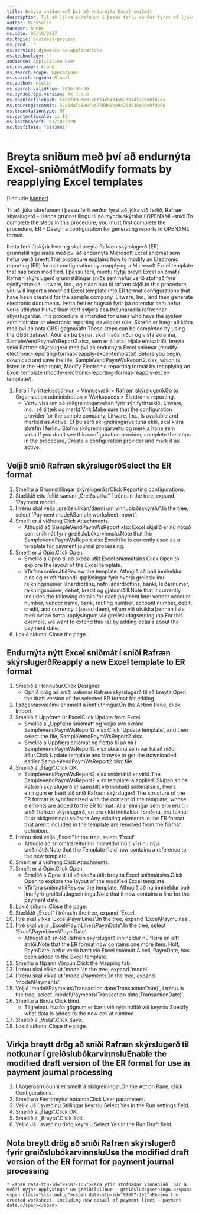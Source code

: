 ```yaml
---
title: Breyta sniðum með því að endurnýta Excel-sniðmát
description: Til að ljúka skrefunum í þessu ferli verður fyrst að ljúka við ferlið, Rafræn skýrslugerð - Hanna grunnstillingu til að mynda skýrslur í OPENXML-sniði.
author: NickSelin
manager: AnnBe
ms.date: 06/19/2017
ms.topic: business-process
ms.prod: ''
ms.service: dynamics-ax-applications
ms.technology: ''
audience: Application User
ms.reviewer: kfend
ms.search.scope: Operations
ms.search.region: Global
ms.author: nselin
ms.search.validFrom: 2016-06-30
ms.dyn365.ops.version: AX 7.0.0
ms.openlocfilehash: 5408fd883e91bbff465434ab23974f22bb0f07da
ms.sourcegitcommit: 57e1dafa186fec77ddd8ba9425d238e36e0f0998
ms.translationtype: HT
ms.contentlocale: is-IS
ms.lasthandoff: 03/18/2020
ms.locfileid: "3143001"
---
```

# <a name="modify-formats-by-reapplying-excel-templates"></a><span data-ttu-id="97687-103">Breyta sniðum með því að endurnýta Excel-sniðmát</span><span class="sxs-lookup"><span data-stu-id="97687-103">Modify formats by reapplying Excel templates</span></span>

[!include [banner](../../includes/banner.md)]

<span data-ttu-id="97687-104">Til að ljúka skrefunum í þessu ferli verður fyrst að ljúka við ferlið, Rafræn skýrslugerð - Hanna grunnstillingu til að mynda skýrslur í OPENXML-sniði.</span><span class="sxs-lookup"><span data-stu-id="97687-104">To complete the steps in this procedure, you must first complete the procedure, ER - Design a configuration for generating reports in OPENXML format.</span></span>

<span data-ttu-id="97687-105">Þetta ferli útskýrir hvernig skal breyta Rafræn skýrslugerð (ER) grunnstillingu sniðs með því að endurnýta Microsoft Excel sniðmát sem hefur verið breytt.</span><span class="sxs-lookup"><span data-stu-id="97687-105">This procedure explains how to modify an Electronic reporting (ER) format configuration by reapplying a Microsoft Excel template that has been modified.</span></span> <span data-ttu-id="97687-106">Í þessu ferli, muntu flytja breytt Excel sniðmát í Rafræn skýrslugerð grunnstillingar sniðs sem hefur verið stofnað fyrir sýnifyrirtækið, Litware, Inc., og síðan búa til rafræn skjöl.</span><span class="sxs-lookup"><span data-stu-id="97687-106">In this procedure, you will import a modified Excel template into ER format configurations that have been created for the sample company, Litware, Inc., and then generate electronic documents.</span></span> <span data-ttu-id="97687-107">Þetta ferli er hugsað fyrir þá notendur sem hefur verið úthlutað hlutverkum Kerfisstjóra eða Þróunaraðila rafrænnar skýrslugerðar.</span><span class="sxs-lookup"><span data-stu-id="97687-107">This procedure is intended for users who have the system administrator or electronic reporting developer role.</span></span> <span data-ttu-id="97687-108">Skrefin er hægt að klára með því að nota GBSI gagnasafn.</span><span class="sxs-lookup"><span data-stu-id="97687-108">These steps can be completed by using the GBSI dataset.</span></span> <span data-ttu-id="97687-109">Áður en þú byrjar, skal hlaða niður og vista skránna, SampleVendPaymWsReport2.xlsx, sem er á lista í Hjálp efnisatriði, breyta sniði Rafræn skýrslugerð með því að endurnýta Excel sniðmát (modify-electronic-reporting-format-reapply-excel-template/).</span><span class="sxs-lookup"><span data-stu-id="97687-109">Before you begin, download and save the file, SampleVendPaymWsReport2.xlsx, which is listed in the Help topic, Modify Electronic reporting format by reapplying an Excel template (modify-electronic-reporting-format-reapply-excel-template/).</span></span>

1. <span data-ttu-id="97687-110">Fara í Fyrirtækisstjórnun > Vinnusvæði > Rafræn skýrslugerð.</span><span class="sxs-lookup"><span data-stu-id="97687-110">Go to Organization administration > Workspaces > Electronic reporting.</span></span>
    * <span data-ttu-id="97687-111">Vertu viss um að skilgreiningarveitan fyrir sýnifyrirtækið, Litware, Inc., sé tiltæk og merkt Virk.</span><span class="sxs-lookup"><span data-stu-id="97687-111">Make sure that the configuration provider for the sample company, Litware, Inc., is available and marked as Active.</span></span> <span data-ttu-id="97687-112">Ef þú sérð skilgreiningarveituna ekki, skal klára skrefin í ferlinu Stofna skilgreiningarveitu og merkja hana sem virka.</span><span class="sxs-lookup"><span data-stu-id="97687-112">If you don't see this configuration provider, complete the steps in the procedure, Create a configuration provider and mark it as active.</span></span>  

## <a name="select-the-er-format"></a><span data-ttu-id="97687-113">Veljið snið Rafræn skýrslugerð</span><span class="sxs-lookup"><span data-stu-id="97687-113">Select the ER format</span></span>
1. <span data-ttu-id="97687-114">Smelltu á Grunnstillingar skýrslugerðar</span><span class="sxs-lookup"><span data-stu-id="97687-114">Click Reporting configurations.</span></span>
2. <span data-ttu-id="97687-115">Stækkið eða fellið saman „Greiðslulíka“ í trénu.</span><span class="sxs-lookup"><span data-stu-id="97687-115">In the tree, expand 'Payment model'.</span></span>
3. <span data-ttu-id="97687-116">Í trénu skal velja „greiðslulíkan/dæmi um vinnublaðsskýrslu“.</span><span class="sxs-lookup"><span data-stu-id="97687-116">In the tree, select 'Payment model\Sample worksheet report'.</span></span>
4. <span data-ttu-id="97687-117">Smellt er á viðhengi</span><span class="sxs-lookup"><span data-stu-id="97687-117">Click Attachments.</span></span>
    * <span data-ttu-id="97687-118">Athugið að SampleVendPaymWsReport.xlsx Excel skjalið er nú notað sem sniðmát fyrir greiðslubókarvinnslu.</span><span class="sxs-lookup"><span data-stu-id="97687-118">Note that the SampleVendPaymWsReport.xlsx Excel file is currently used as a template for payment journal processing.</span></span>   
5. <span data-ttu-id="97687-119">Smellt er á Opin.</span><span class="sxs-lookup"><span data-stu-id="97687-119">Click Open.</span></span>
    * <span data-ttu-id="97687-120">Smellið á Opna til að skoða útlit Excel sniðmátsins.</span><span class="sxs-lookup"><span data-stu-id="97687-120">Click Open to explore the layout of the Excel template.</span></span>  
    * <span data-ttu-id="97687-121">Yfirfara sniðmátið</span><span class="sxs-lookup"><span data-stu-id="97687-121">Review the template.</span></span> <span data-ttu-id="97687-122">Athugið að það inniheldur eins og er eftirfarandi upplýsingar fyrir hverja greiðslulínu: reikningsnúmer lánardrottins, nafn lánardrottins, banki, leiðarnúmer, reikningsnúmer, debet, kredit og gjaldmiðill.</span><span class="sxs-lookup"><span data-stu-id="97687-122">Note that it currently includes the following details for each payment line: vendor account number, vendor name, bank, routing number, account number, debit, credit, and currency.</span></span> <span data-ttu-id="97687-123">Í þessu dæmi, viljum við útvíkka þennan lista með því að bæta upplýsingum við greiðsludagsetninguna.</span><span class="sxs-lookup"><span data-stu-id="97687-123">For this example, we want to extend this list by adding details about the payment date.</span></span>   
6. <span data-ttu-id="97687-124">Lokið síðunni.</span><span class="sxs-lookup"><span data-stu-id="97687-124">Close the page.</span></span>

## <a name="reapply-a-new-excel-template-to-er-format"></a><span data-ttu-id="97687-125">Endurnýta nýtt Excel sniðmát í sniði Rafræn skýrslugerð</span><span class="sxs-lookup"><span data-stu-id="97687-125">Reapply a new Excel template to ER format</span></span>
1. <span data-ttu-id="97687-126">Smellið á Hönnuður.</span><span class="sxs-lookup"><span data-stu-id="97687-126">Click Designer.</span></span>
    * <span data-ttu-id="97687-127">Opnið drög að sniði valinnar Rafræn skýrslugerð til að breyta.</span><span class="sxs-lookup"><span data-stu-id="97687-127">Open the draft version of the selected ER format for editing.</span></span>  
2. <span data-ttu-id="97687-128">Í aðgerðasvæðinu er smellt á innflutningur.</span><span class="sxs-lookup"><span data-stu-id="97687-128">On the Action Pane, click Import.</span></span>
3. <span data-ttu-id="97687-129">Smellið á Uppfæra úr Excel</span><span class="sxs-lookup"><span data-stu-id="97687-129">Click Update from Excel.</span></span>
    * <span data-ttu-id="97687-130">Smellið á „Uppfæra sniðmát“ og veljið svo skrána SampleVendPaymWsReport2.xlsx.</span><span class="sxs-lookup"><span data-stu-id="97687-130">Click 'Update template', and then select the file, SampleVendPaymWsReport2.xlsx.</span></span>  
    * <span data-ttu-id="97687-131">Smellið á Uppfæra sniðmát og flettið til að ná í SampleVendPaymWsReport2.xlsx skránna sem var halað niður áður.</span><span class="sxs-lookup"><span data-stu-id="97687-131">Click Update template and browse to get the downloaded earlier SampleVendPaymWsReport2.xlsx file.</span></span>  
4. <span data-ttu-id="97687-132">Smellið á „Í lagi“.</span><span class="sxs-lookup"><span data-stu-id="97687-132">Click OK.</span></span>
    * <span data-ttu-id="97687-133">SampleVendPaymWsReport2.xlsx sniðmátið er virkt.</span><span class="sxs-lookup"><span data-stu-id="97687-133">The SampleVendPaymWsReport2.xlsx template is applied.</span></span> <span data-ttu-id="97687-134">Skipan sniðs Rafræn skýrslugerð er samstillt við innihald sniðmátsins, hvers einingum er bætt við snið Rafræn skýrslugerð.</span><span class="sxs-lookup"><span data-stu-id="97687-134">The structure of the ER format is synchronized with the content of the template, whose elements are added to the ER format.</span></span> <span data-ttu-id="97687-135">Allar einingar sem enn eru til í sniði Rafræn skýrslugerð, en eru ekki innifaldar í sniðinu, eru teknar út úr skilgreiningu sniðsins.</span><span class="sxs-lookup"><span data-stu-id="97687-135">Any existing elements in the ER format that aren't included in the template are removed from the format definition.</span></span>  
5. <span data-ttu-id="97687-136">Í trénu skal velja „Excel“.</span><span class="sxs-lookup"><span data-stu-id="97687-136">In the tree, select 'Excel'.</span></span>
    * <span data-ttu-id="97687-137">Athugið að sniðmátsreiturinn inniheldur nú tilvísun í nýja sniðmátið.</span><span class="sxs-lookup"><span data-stu-id="97687-137">Note that the Template field now contains a reference to the new template.</span></span>   
6. <span data-ttu-id="97687-138">Smellt er á viðhengi</span><span class="sxs-lookup"><span data-stu-id="97687-138">Click Attachments.</span></span>
7. <span data-ttu-id="97687-139">Smellt er á Opin.</span><span class="sxs-lookup"><span data-stu-id="97687-139">Click Open.</span></span>
    * <span data-ttu-id="97687-140">Smellið á Opna til til að skoða útlit breytta Excel sniðmátsins.</span><span class="sxs-lookup"><span data-stu-id="97687-140">Click Open to explore the layout of the modified Excel template.</span></span>  
    * <span data-ttu-id="97687-141">Yfirfara sniðmátið</span><span class="sxs-lookup"><span data-stu-id="97687-141">Review the template.</span></span> <span data-ttu-id="97687-142">Athugið að nú inniheldur það línu fyrir greiðsludagsetningu.</span><span class="sxs-lookup"><span data-stu-id="97687-142">Note that it now contains a line for the payment date.</span></span>   
8. <span data-ttu-id="97687-143">Lokið síðunni.</span><span class="sxs-lookup"><span data-stu-id="97687-143">Close the page.</span></span>
9. <span data-ttu-id="97687-144">Stækkið „Excel“ í trénu.</span><span class="sxs-lookup"><span data-stu-id="97687-144">In the tree, expand 'Excel'.</span></span>
10. <span data-ttu-id="97687-145">Í tré skal víkka 'Excel\PaymLines'.</span><span class="sxs-lookup"><span data-stu-id="97687-145">In the tree, expand 'Excel\PaymLines'.</span></span>
11. <span data-ttu-id="97687-146">Í tré skal velja „Excel\PaymLines\PaymDate“.</span><span class="sxs-lookup"><span data-stu-id="97687-146">In the tree, select 'Excel\PaymLines\PaymDate'.</span></span>
    * <span data-ttu-id="97687-147">Athugið að sniðið Rafræn skýrslugerð inniheldur nú fleira en eitt atriði.</span><span class="sxs-lookup"><span data-stu-id="97687-147">Note that the ER format now contains one more item.</span></span> <span data-ttu-id="97687-148">Hólf, PaymDate, hefur verið bætt við Excel sniðmát.</span><span class="sxs-lookup"><span data-stu-id="97687-148">A cell, PaymDate, has been added to the Excel template.</span></span>  
12. <span data-ttu-id="97687-149">Smelltu á flipann Vörpun.</span><span class="sxs-lookup"><span data-stu-id="97687-149">Click the Mapping tab.</span></span>
13. <span data-ttu-id="97687-150">Í trénu skal víkka út 'model'.</span><span class="sxs-lookup"><span data-stu-id="97687-150">In the tree, expand 'model'.</span></span>
14. <span data-ttu-id="97687-151">Í trénu skal víkka út 'model\Payments'.</span><span class="sxs-lookup"><span data-stu-id="97687-151">In the tree, expand 'model\Payments'.</span></span>
15. <span data-ttu-id="97687-152">Veljið 'model\Payments\Transaction date(TransactionDate)', í trénu.</span><span class="sxs-lookup"><span data-stu-id="97687-152">In the tree, select 'model\Payments\Transaction date(TransactionDate)'.</span></span>
16. <span data-ttu-id="97687-153">Smelltu á Binda.</span><span class="sxs-lookup"><span data-stu-id="97687-153">Click Bind.</span></span>
    * <span data-ttu-id="97687-154">Tilgreindu hvaða gögnum er bætt við nýja hólfið við keyrslu.</span><span class="sxs-lookup"><span data-stu-id="97687-154">Specify what data is added to the new cell at runtime.</span></span>  
17. <span data-ttu-id="97687-155">Smellið á „Vista“.</span><span class="sxs-lookup"><span data-stu-id="97687-155">Click Save.</span></span>
18. <span data-ttu-id="97687-156">Lokið síðunni.</span><span class="sxs-lookup"><span data-stu-id="97687-156">Close the page.</span></span>

## <a name="enable-the-modified-draft-version-of-the-er-format-for-use-in-payment-journal-processing"></a><span data-ttu-id="97687-157">Virkja breytt drög að sniði Rafræn skýrslugerð til notkunar í greiðslubókarvinnslu</span><span class="sxs-lookup"><span data-stu-id="97687-157">Enable the modified draft version of the ER format for use in payment journal processing</span></span>
1. <span data-ttu-id="97687-158">Í Aðgerðarrúðunni er smellt á skilgreiningar.</span><span class="sxs-lookup"><span data-stu-id="97687-158">On the Action Pane, click Configurations.</span></span>
2. <span data-ttu-id="97687-159">Smelltu á Færibreytur notanda</span><span class="sxs-lookup"><span data-stu-id="97687-159">Click User parameters.</span></span>
3. <span data-ttu-id="97687-160">Veljið Já í svæðinu Stillingar keyrslu.</span><span class="sxs-lookup"><span data-stu-id="97687-160">Select Yes in the Run settings field.</span></span>
4. <span data-ttu-id="97687-161">Smellið á „Í lagi“.</span><span class="sxs-lookup"><span data-stu-id="97687-161">Click OK.</span></span>
5. <span data-ttu-id="97687-162">Smellið á „Breyta“.</span><span class="sxs-lookup"><span data-stu-id="97687-162">Click Edit.</span></span>
6. <span data-ttu-id="97687-163">Veljið Já í svæðinu drög keyrslu.</span><span class="sxs-lookup"><span data-stu-id="97687-163">Select Yes in the Run Draft field.</span></span>

## <a name="use-the-modified-draft-version-of-the-er-format-for-payment-journal-processing"></a><span data-ttu-id="97687-164">Nota breytt drög að sniði Rafræn skýrslugerð fyrir greiðslubókarvinnslu</span><span class="sxs-lookup"><span data-stu-id="97687-164">Use the modified draft version of the ER format for payment journal processing</span></span>
    * <span data-ttu-id="97687-165">Fara yfir stofnaðar vinnublað, þar á meðal nýjar upplýsingar um greiðslulínur – greiðsludagsetningu.</span><span class="sxs-lookup"><span data-stu-id="97687-165">Review the created worksheet, including new detail of payment lines – payment date.</span></span>  

